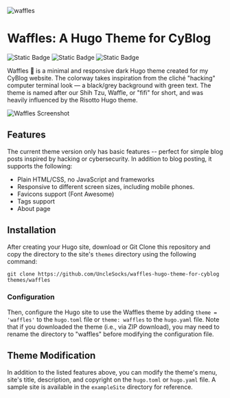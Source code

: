 ![waffles](https://github.com/user-attachments/assets/13f5e303-8376-4464-ab5f-bbd5b4ca6211)

# Waffles: A Hugo Theme for CyBlog 
![Static Badge](https://img.shields.io/badge/Made%20With-Hugo-skyblue) ![Static Badge](https://img.shields.io/badge/Theme%20-%20Dark%2C%20Minimal%2C%20Responsive%20-%20black) ![Static Badge](https://img.shields.io/badge/Status-Under%20Development-pink)

Waffles 🧇 is a minimal and responsive dark Hugo theme created for my CyBlog website. 
The colorway takes inspiration from the cliché "hacking" computer terminal look — a black/grey background with green text. The theme is named after our Shih Tzu, Waffle, or "fifi" for short, and was heavily influenced by the Risotto Hugo theme.

![Waffles Screenshot](https://github.com/user-attachments/assets/e9363f95-f31c-4b92-8d94-b8174ebdd0b1)


## Features

The current theme version only has basic features -- perfect for simple blog posts inspired by hacking or cybersecurity. In addition to blog posting, it supports the following:
- Plain HTML/CSS, no JavaScript and frameworks
- Responsive to different screen sizes, including mobile phones.
- Favicons support (Font Awesome)
- Tags support
- About page

## Installation 
After creating your Hugo site, download or Git Clone this repository and copy the directory to the site's `themes` directory using the following command:

```
git clone https://github.com/UncleSocks/waffles-hugo-theme-for-cyblog  themes/waffles
```

### Configuration
Then, configure the Hugo site to use the Waffles theme by adding `theme = 'waffles'` to the `hugo.toml` file or `theme: waffles` to the `hugo.yaml` file. Note that if you downloaded the theme (i.e., via ZIP download), you may need to rename the directory to "waffles" before modifying the configuration file.

## Theme Modification
In addition to the listed features above, you can modify the theme's menu, site's title, description, and copyright on the `hugo.toml` or `hugo.yaml` file. A sample site is available in the `exampleSite` directory for reference.
